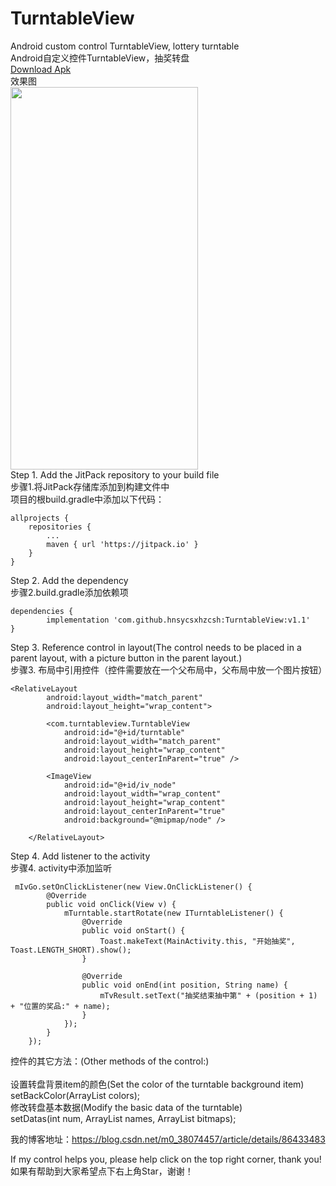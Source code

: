 # TurntableView
Android custom control TurntableView, lottery turntable</br>
Android自定义控件TurntableView，抽奖转盘</br>
<a href="https://github.com/hnsycsxhzcsh/TurntableView/blob/master/myres/turntableview.apk">Download Apk</a>
</br>
效果图</br>
<img src="https://github.com/hnsycsxhzcsh/TurntableView/blob/master/myres/turntableview.gif" width="300" height="612">
</br>
Step 1. Add the JitPack repository to your build file</br>
步骤1.将JitPack存储库添加到构建文件中</br>
项目的根build.gradle中添加以下代码：</br>

	allprojects {
		repositories {
			...
			maven { url 'https://jitpack.io' }
		}
	}

Step 2. Add the dependency</br>
步骤2.build.gradle添加依赖项

	dependencies {
	        implementation 'com.github.hnsycsxhzcsh:TurntableView:v1.1'
	}
  
Step 3. Reference control in layout(The control needs to be placed in a parent layout, with a picture button in the parent layout.)</br>
步骤3. 布局中引用控件（控件需要放在一个父布局中，父布局中放一个图片按钮）

    <RelativeLayout
            android:layout_width="match_parent"
            android:layout_height="wrap_content">

            <com.turntableview.TurntableView
                android:id="@+id/turntable"
                android:layout_width="match_parent"
                android:layout_height="wrap_content"
                android:layout_centerInParent="true" />

            <ImageView
                android:id="@+id/iv_node"
                android:layout_width="wrap_content"
                android:layout_height="wrap_content"
                android:layout_centerInParent="true"
                android:background="@mipmap/node" />

        </RelativeLayout>
       
Step 4. Add listener to the activity</br>
步骤4. activity中添加监听

     mIvGo.setOnClickListener(new View.OnClickListener() {
            @Override
            public void onClick(View v) {
                mTurntable.startRotate(new ITurntableListener() {
                    @Override
                    public void onStart() {
                        Toast.makeText(MainActivity.this, "开始抽奖", Toast.LENGTH_SHORT).show();
                    }

                    @Override
                    public void onEnd(int position, String name) {
                        mTvResult.setText("抽奖结束抽中第" + (position + 1) + "位置的奖品:" + name);
                    }
                });
            }
        });
        
控件的其它方法：(Other methods of the control:)</br></br>
设置转盘背景item的颜色(Set the color of the turntable background item)</br>
setBackColor(ArrayList<Integer> colors);</br>
修改转盘基本数据(Modify the basic data of the turntable)</br>
setDatas(int num, ArrayList<String> names, ArrayList<Bitmap> bitmaps);</br>
	
我的博客地址：https://blog.csdn.net/m0_38074457/article/details/86433483

If my control helps you, please help click on the top right corner, thank you!</br>
如果有帮助到大家希望点下右上角Star，谢谢！

